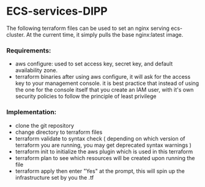 # ECS-services-DIPP
 
The following terraform files can be used to set an nginx serving ecs-cluster.
At the current time, it simply pulls the base nginx:latest image. 

### Requirements:
- aws configure: used to set access key, secret key, and default availability zone.
- terraform binaries
after using aws configure, it will ask for the access key to your management console. it is best practice that instead of using the one for the console itself that you create an IAM user, with it's own security policies to follow the principle of least privilege

### Implementation:
- clone the git repository
- change directory to terraform files
- terraform validate to syntax check ( depending on which version of terraform you are running, you may get deprecated syntax warnings )
- terraform init to initialize the aws plugin which is used in this terraform
- terraform plan to see which resources will be created upon running the file
- terraform apply then enter "Yes" at the prompt, this will spin up the infrastructure set by you the .tf 

